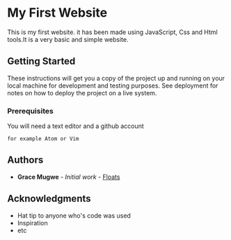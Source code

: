 # My First Website

This is my first website. it has been made using JavaScript, Css and Html tools.It is a very basic and simple website.

## Getting Started

These instructions will get you a copy of the project up and running on your local machine for development and testing purposes. See deployment for notes on how to deploy the project on a live system.

### Prerequisites

You will need a text editor and a github account

```
for example Atom or Vim
```

## Authors

* **Grace Mugwe** - *Initial work* - [Floats](https://github.com/Gmugwe/floats.git)


## Acknowledgments

* Hat tip to anyone who's code was used
* Inspiration
* etc
